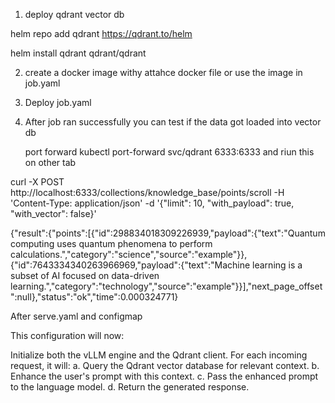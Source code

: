 1. deploy qdrant vector db

helm repo add qdrant https://qdrant.to/helm

helm install qdrant qdrant/qdrant 

2. create a docker image withy attahce docker file or use the image in job.yaml


3. Deploy job.yaml

4. After job ran successfully you can  test if the data got loaded into vector db

   port forward kubectl port-forward svc/qdrant 6333:6333 and riun this on other tab

curl -X POST http://localhost:6333/collections/knowledge_base/points/scroll -H 'Content-Type: application/json' -d '{"limit": 10, "with_payload": true, "with_vector": false}'

{"result":{"points":[{"id":298834018309226939,"payload":{"text":"Quantum computing uses quantum phenomena to perform calculations.","category":"science","source":"example"}},{"id":7643334340263966969,"payload":{"text":"Machine learning is a subset of AI focused on data-driven learning.","category":"technology","source":"example"}}],"next_page_offset":null},"status":"ok","time":0.000324771}

After serve.yaml and configmap

This configuration will now:

Initialize both the vLLM engine and the Qdrant client.
For each incoming request, it will: a. Query the Qdrant vector database for relevant context. b. Enhance the user's prompt with this context. c. Pass the enhanced prompt to the language model. d. Return the generated response.
